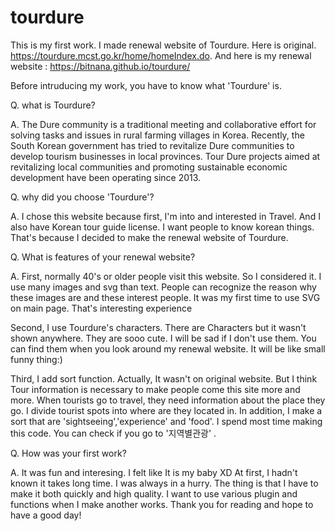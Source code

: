 # tourdure

This is my first work. I made renewal website of Tourdure.
Here is original. https://tourdure.mcst.go.kr/home/homeIndex.do.
And here is my renewal website : https://bitnana.github.io/tourdure/

Before intruducing my work, you have to know what 'Tourdure' is.

Q. what is Tourdure?

A. The Dure community is a traditional meeting and collaborative effort for solving tasks and issues in rural farming villages in Korea. 
   Recently, the South Korean government has tried to revitalize Dure communities to develop tourism businesses in local provinces. 
   Tour Dure projects aimed at revitalizing local communities and promoting sustainable economic development have been operating since 2013. 

Q. why did you choose 'Tourdure'?

A. I chose this website because first, I'm into and interested in Travel. And I also have Korean tour guide license.
I want people to know korean things. That's because I decided to make the renewal website of Tourdure.

Q. What is features of your renewal website?

A. First, normally 40's or older people visit this website. So I considered it.
   I use many images and svg than text. People can recognize the reason why these images are and these interest people.
   It was my first time to use SVG on main page. That's interesting experience
   
   Second, I use Tourdure's characters. There are Characters but it wasn't shown anywhere.
   They are sooo cute. I will be sad if I don't use them. You can find them when you look around my renewal website.
   It will be like small funny thing:)
   
   Third, I add sort function. Actually, It wasn't on original website. But I think Tour information is necessary to make people come this site more and more. When tourists go to travel, they need information about the place they go.
   I divide tourist spots into where are they located in. In addition, I make a sort that are 'sightseeing','experience' and 'food'. 
   I spend most time making this code. You can check if you go to  '지역별관광' .
   
 Q. How was your first work?
 
 A. It was fun and interesing. I felt like It is my baby XD At first, I hadn't known it takes long time. I was always in a hurry.
    The thing is that I have to make it both quickly and high quality. I want to use various plugin and functions when I make another works. Thank you for reading and hope to have a good day! 

